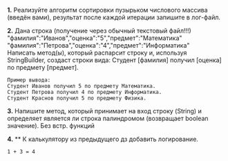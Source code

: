 **1.** Реализуйте алгоритм сортировки пузырьком числового массива (введён вами),
результат после каждой итерации запишите в лог-файл.

**2.** Дана строка (получение через обычный текстовый файл!!!)
    "фамилия":"Иванов","оценка":"5","предмет":"Математика"
    "фамилия":"Петрова","оценка":"4","предмет":"Информатика"  
    Написать метод(ы), который распарсит строку и, используя StringBuilder, создаст строки вида:
    Студент [фамилия] получил [оценка] по предмету [предмет].

    Пример вывода:
    Студент Иванов получил 5 по предмету Математика.
    Студент Петрова получил 4 по предмету Информатика.
    Студент Краснов получил 5 по предмету Физика.

**3.** Напишите метод, который принимает на вход строку (String) и определяет является ли строка палиндромом        (возвращает boolean значение). Без встр. функций

**4.** ** К калькулятору из предыдущего дз добавить логирование.  

    1 + 3 = 4